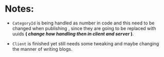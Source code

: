 # Notes:

- `CategoryId` is being handled as number in code and this need to be changed when publishing , since they are going to be replaced with uuids **( _change how handling then in client and server_ )**.

- `Client` is finished yet still needs some tweaking and maybe changing the manner of writing blogs.
